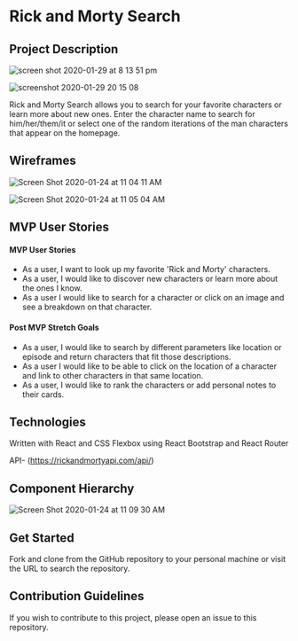 # Rick and Morty Search

## Project Description

![screen shot 2020-01-29 at 8 13 51 pm](https://media.git.generalassemb.ly/user/23697/files/e2deb400-42d3-11ea-9b6d-a4d951e7b793)

![screenshot 2020-01-29 20 15 08](https://media.git.generalassemb.ly/user/23697/files/1588ac80-42d4-11ea-9209-1536355fa1f6)

Rick and Morty Search allows you to search for your favorite characters or learn more about new ones. Enter the character name to search for him/her/them/it or select one of the random iterations of the man characters that appear on the homepage.

## Wireframes

![Screen Shot 2020-01-24 at 11 04 11 AM](https://user-images.githubusercontent.com/56045956/73088127-43678e80-3e99-11ea-940e-0d5bd27d75cd.png)

![Screen Shot 2020-01-24 at 11 05 04 AM](https://user-images.githubusercontent.com/56045956/73088204-62feb700-3e99-11ea-9c52-7a8f5094941a.png)

## MVP User Stories

#### MVP User Stories

- As a user, I want to look up my favorite 'Rick and Morty' characters.
- As a user, I would like to discover new characters or learn more about the ones I know.
- As a user I would like to search for a character or click on an image and see a breakdown on that character.

#### Post MVP Stretch Goals

- As a user, I would like to search by different parameters like location or episode and return characters that fit those descriptions.
- As a user I would like to be able to click on the location of a character and link to other characters in that same location.
- As a user, I would like to rank the characters or add personal notes to their cards.

## Technologies

Written with React and CSS Flexbox using React Bootstrap and React Router

API- (https://rickandmortyapi.com/api/)

## Component Hierarchy

![Screen Shot 2020-01-24 at 11 09 30 AM](https://user-images.githubusercontent.com/56045956/73088501-0223ae80-3e9a-11ea-9dcb-79eeb073ed31.png)

## Get Started

Fork and clone from the GitHub repository to your personal machine or visit the URL to search the repository.

## Contribution Guidelines

If you wish to contribute to this project, please open an issue to this repository.
